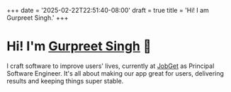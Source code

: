 +++
date = '2025-02-22T22:51:40-08:00'
draft = true
title = 'Hi! I am Gurpreet Singh.'
+++

# Hi! I'm [Gurpreet Singh](/about) 👋

I craft software to improve users' lives, currently at [JobGet](https://www.jobget.com/) as Principal Software Engineer. It's all about making our app great for users, delivering results and keeping things super stable.
